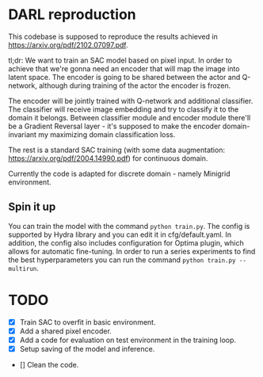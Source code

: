 # DARL reproduction
This codebase is supposed to reproduce the results achieved in https://arxiv.org/pdf/2102.07097.pdf. 

tl;dr:
We want to train an SAC model based on pixel input. In order to achieve that we're gonna need an encoder that will map the image into latent space. The encoder is going to be shared between the actor and Q-network, although during training of the actor the encoder is frozen. 

The encoder will be jointly trained with Q-network and additional classifier. The classifier will receive image embedding and try to classify it to the domain it belongs. Between classifier module and encoder module there'll be a Gradient Reversal layer - it's supposed to make the encoder domain-invariant my maximizing domain classification loss. 

The rest is a standard SAC training (with some data augmentation: https://arxiv.org/pdf/2004.14990.pdf) for continuous domain.

Currently the code is adapted for discrete domain - namely Minigrid environment.
## Spin it up
You can train the model with the command `python train.py`. The config is supported by Hydra library and you can edit it in cfg/default.yaml. In addition, the config also includes configuration for Optima plugin, which allows for automatic fine-tuning. In order to run a series experiments to find the best hyperparameters you can run the command `python train.py --multirun`.

# TODO

- [x] Train SAC to overfit in basic environment.
- [x] Add a shared pixel encoder.
- [x] Add a code for evaluation on test environment in the training loop.
- [x] Setup saving of the model and inference.
- [] Clean the code.
